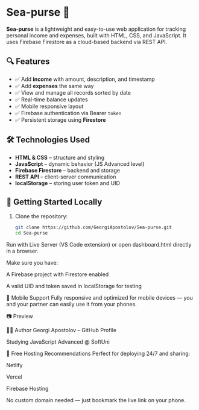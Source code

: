# Sea-purse 💸

**Sea-purse** is a lightweight and easy-to-use web application for tracking personal income and expenses, built with HTML, CSS, and JavaScript. It uses Firebase Firestore as a cloud-based backend via REST API.

## 🔍 Features

- ✅ Add **income** with amount, description, and timestamp
- ✅ Add **expenses** the same way
- ✅ View and manage all records sorted by date
- ✅ Real-time balance updates
- ✅ Mobile responsive layout
- ✅ Firebase authentication via Bearer `token`
- ✅ Persistent storage using **Firestore**

## 🛠️ Technologies Used

- **HTML & CSS** – structure and styling
- **JavaScript** – dynamic behavior (JS Advanced level)
- **Firebase Firestore** – backend and storage
- **REST API** – client-server communication
- **localStorage** – storing user token and UID

## 🧪 Getting Started Locally

1. Clone the repository:
   ```bash
   git clone https://github.com/GeorgiApostolov/Sea-purse.git
   cd Sea-purse


Run with Live Server (VS Code extension) or open dashboard.html directly in a browser.

Make sure you have:

A Firebase project with Firestore enabled

A valid UID and token saved in localStorage for testing

📱 Mobile Support
Fully responsive and optimized for mobile devices — you and your partner can easily use it from your phones.

📷 Preview

🧑‍💻 Author
Georgi Apostolov – GitHub Profile

Studying JavaScript Advanced @ SoftUni

🚀 Free Hosting Recommendations
Perfect for deploying 24/7 and sharing:

Netlify

Vercel

Firebase Hosting

No custom domain needed — just bookmark the live link on your phone.

